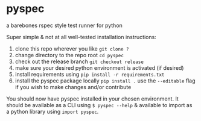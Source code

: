 pyspec
===
a barebones rspec style test runner for python

Super simple & not at all well-tested installation instructions:

1. clone this repo wherever you like
  `git clone ?`
2. change directory to the repo root 
  `cd pyspec`
2. check out the release branch
  `git checkout release`
3. make sure your desired python environment is activated (if desired)
4. install requirements using
  `pip install -r requirements.txt`
5. install the pyspec package locally
  `pip install .`
  use the `--editable` flag if you wish to make changes and/or contribute
  
You should now have pyspec installed in your chosen environment. It should be 
available as a CLI using `$ pyspec --help` & available to import as a python library 
using `import pyspec`.
